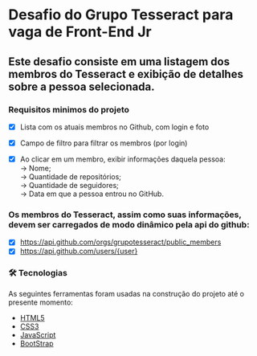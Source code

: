 # Desafio do Grupo Tesseract para vaga de Front-End Jr

## Este desafio consiste em uma listagem dos membros do Tesseract e exibição de detalhes sobre a pessoa selecionada.

###  Requisitos minimos do projeto
- [x] Lista com os atuais membros no Github, com login e foto
- [x] Campo de filtro para filtrar os membros (por login) 
- [x] Ao clicar em um membro, exibir informações daquela pessoa:<br>
      -> Nome;<br>
      -> Quantidade de repositórios;<br>
      -> Quantidade de seguidores;<br>
      -> Data em que a pessoa entrou no GitHub.<br>


### Os membros do Tesseract, assim como suas informações, devem ser carregados de modo dinâmico pela api do github:
- [x] https://api.github.com/orgs/grupotesseract/public_members
- [x] https://api.github.com/users/{user}

### 🛠 Tecnologias

As seguintes ferramentas foram usadas na construção do projeto até o presente momento:

- [HTML5](https://developer.mozilla.org/pt-BR/docs/Web/HTML/HTML5)
- [CSS3](https://developer.mozilla.org/pt-BR/docs/Web/CSS)
- [JavaScript](https://developer.mozilla.org/pt-BR/docs/Web/JavaScript)
- [BootStrap](https://getbootstrap.com/)
